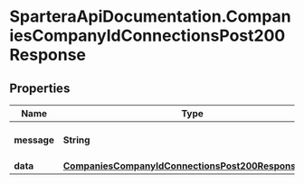 # SparteraApiDocumentation.CompaniesCompanyIdConnectionsPost200Response

## Properties

Name | Type | Description | Notes
------------ | ------------- | ------------- | -------------
**message** | **String** | Response status message | 
**data** | [**CompaniesCompanyIdConnectionsPost200ResponseData**](CompaniesCompanyIdConnectionsPost200ResponseData.md) |  | 


